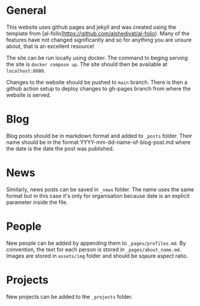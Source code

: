 # General

This website uses github pages and jekyll and was created using the template from [al-folio]https://github.com/alshedivat/al-folio). Many of the features have not changed significantly and so for anything you are unsure about, that is an excellent resource!

The site can be run locally using docker. The command to beging serving the site is `docker compose up`. The site should then be available at `localhost:8080`.

Changes to the website should be pushed to `main` branch. There is then a github action setup to deploy changes to gh-pages branch from where the website is served.

# Blog

Blog posts should be in markdown format and added to `_posts` folder. Their name should be in the format YYYY-mm-dd-name-of-blog-post.md where the date is the date the post was published. 

# News

Similarly, news posts can be saved in `_news` folder. The name uses the same format but in this case it's only for organisation because date is an explicit parameter inside the file.

# People

New people can be added by appending them to `_pages/profiles.md`. By convention, the text for each person is stored in `_pages/about_name.md`. Images are stored in `assets/img` folder and should be sqaure aspect ratio.

# Projects

New projects can be added to the `_projects` folder.